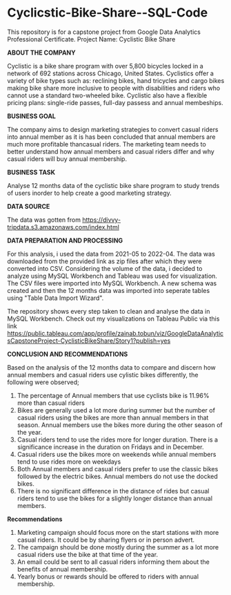 # Cyclicstic-Bike-Share--SQL-Code
This repository is for a capstone project from Google Data Analytics Professional Certificate.
Project Name: Cyclistic Bike Share 

**ABOUT THE COMPANY**

Cyclistic is a bike share program with over 5,800 bicycles locked in a network of 692 stations across Chicago, United States. Cyclistics offer a variety of bike types such as: reclining bikes, hand tricycles and cargo bikes making bike share more inclusive to people with disabilities and riders who cannot use a standard two-wheeled bike. Cyclistic also have a flexible pricing plans: single-ride passes, full-day passess and annual membeships. 

**BUSINESS GOAL**

The company aims to design marketing strategies to convert casual riders into annual member as it is has been concluded that annual members are much more profitable thancasual riders. The marketing team needs to better understand how annual members and casual riders differ and why casual riders will buy annual membership. 

**BUSINESS TASK**

Analyse 12 months data of the cyclistic bike share program to study trends of users inorder to help create a good marketing strategy.

**DATA SOURCE**

The data was gotten from https://divvy-tripdata.s3.amazonaws.com/index.html

**DATA PREPARATION AND PROCESSING**

For this analysis, i used the data from 2021-05 to 2022-04. The data was downloaded from the provided link as zip files after which they were converted into CSV. Considering the volume of the data, i decided to analyze using MySQL Workbench and Tableau was used for visualization.
The CSV files were imported into MySQL Workbench. A new schema was created and then the 12 months data was imported into seperate tables using "Table Data Import Wizard". 

The repository shows every step taken to clean and analyse the data in MySQL Workbench. 
Check out my visualizations on Tableau Public via this link https://public.tableau.com/app/profile/zainab.tobun/viz/GoogleDataAnalyticsCapstoneProject-CyclisticBikeShare/Story1?publish=yes

**CONCLUSION AND RECOMMENDATIONS**

Based on the analysis of the 12 months data to compare and discern how annual members and casual riders use cylistic bikes differently, the following were observed;

1. The percentage of Annual members that use cyclists bike is 11.96% more than casual riders
2. Bikes are generally used a lot more during summer but the number of casual riders using the bikes are more than annual members in that season. Annual members use the bikes more during the other season of the year. 
3. Casual riders tend to use the rides more for longer duration. There is a significance increase in the duration on Fridays and in December. 
4. Casual riders use the bikes more on weekends while annual members tend to use rides more on weekdays 
5. Both Annual members and casual riders prefer to use the classic bikes followed by the electric bikes. Annual members do not use the docked bikes.  
6. There is no significant difference in the distance of rides but casual riders tend to use the bikes for a slightly longer distance than annual members.

**Recommendations**
1. Marketing campaign should focus more on the start stations with more casual riders. It could be by sharing flyers or in person advert.
2. The campaign should be done mostly during the summer as a lot more casual riders use the bike at that time of the year.
3. An email could be sent to all casual riders informing them about the benefits of annual membership.
4. Yearly bonus or rewards should be offered  to riders with annual membership. 


